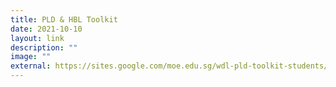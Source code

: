 ```yaml
---
title: PLD & HBL Toolkit
date: 2021-10-10
layout: link
description: ""
image: ""
external: https://sites.google.com/moe.edu.sg/wdl-pld-toolkit-students/home/
---
```

